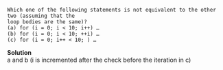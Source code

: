 ```
Which one of the following statements is not equivalent to the other two (assuming that the
loop bodies are the same)?
(a) for (i = 0; i < 10; i++) …
(b) for (i = 0; i < 10; ++i) …
(c) for (i = 0; i++ < 10; ) …
```

**Solution**  
a and b (i is incremented after the check before the iteration in c)